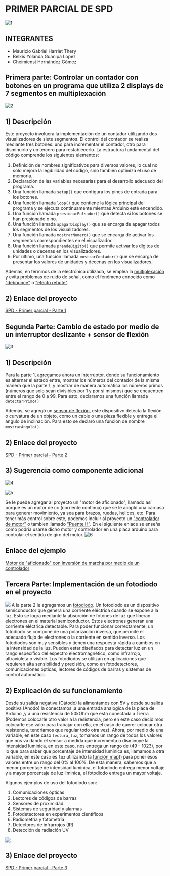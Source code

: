 # PRIMER PARCIAL DE SPD
![1](https://github.com/Cheis18/Parcial_SPD/assets/113544459/5e8f059c-acbe-4afb-b4a5-8df230a62494)
## INTEGRANTES
- Mauricio Gabriel Harriet Thery
- Belkis Yolanda Guanipa Lopez
- Cheimienst Hernández Gómez
  
## Primera parte: Controlar un contador con botones en un programa que utiliza 2 displays de 7 segmentos en multiplexación
![2](https://github.com/Cheis18/Parcial_SPD/assets/113544459/0bd39175-48af-4b50-907b-c18bd9b27456)
## 1) Descripción
Este proyecto involucra la implementación de un contador utilizando dos visualizadores de siete segmentos. El control del contador se realiza mediante tres botones: uno para incrementar el contador, otro para disminuirlo y un tercero para restablecerlo. La estructura fundamental del código comprende los siguientes elementos:

1. Definición de nombres significativos para diversos valores, lo cual no solo mejora la legibilidad del código, sino también optimiza el uso de memoria.
2. Declaración de las variables necesarias para el desarrollo adecuado del programa.
3. Una función llamada `setup()` que configura los pines de entrada para los botones.
4. Una función llamada `loop()` que contiene la lógica principal del programa y se ejecuta continuamente mientras Arduino esté encendido.
5. Una función llamada `presionarPulsador()` que detecta si los botones se han presionado o no.
6. Una función llamada `apagarDisplay()` que se encarga de apagar todos los segmentos de los visualizadores.
7. Una función llamada `mostrarNumero()` que se encarga de activar los segmentos correspondientes en el visualizador.
8. Una función llamada `prendeDigito()` que permite activar los dígitos de unidades o decenas en los visualizadores.
9. Por último, una función llamada `mostrarContador()` que se encarga de presentar los valores de unidades y decenas en los visualizadores.

Además, en términos de la electrónica utilizada, se emplea la [multiplexación](https://www.uazuay.edu.ec/sistemas/teleprocesos/multiplexacion)  y evita problemas de ruido de señal, como el fenómeno conocido como ["debounce"](https://www.murkyrobot.com/guias/arduino/debounce) o ["efecto rebote"](https://www.murkyrobot.com/guias/arduino/debounce).

## 2) Enlace del proyecto
[SPD - Primer parcial - Parte 1]([https://www.tinkercad.com/things/c6Y9zx44Fnb-copy-of-primera-parte-del-examen-de-spd/editel?sharecode=_g-j-M7_DWu3wRsHQ90MPSgqWQZF7gK58weqZ-hQx6w](https://www.tinkercad.com/things/6Zc6LRO8SDc-copy-of-ejericio1-2/editel?tenant=circuits))

## Segunda Parte: Cambio de estado por medio de un interruptor deslizante +  sensor de flexión
![3](https://github.com/Cheis18/Parcial_SPD/assets/113544459/213f7a1c-6212-4d40-82e8-6625440e4881)

## 1) Descripción

Para la parte 1, agregamos ahora un interruptor, donde su funcionamiento es alternar el estado entre, mostrar los números del contador de la misma manera que la parte 1, y mostrar de manera automática los números primos (números que solo sean divisibles por 1 y por si mismos) que se encuentren entre el rango de 0 a 99. Para esto, declaramos una función llamada `detectarPrimo()`

Además, se agregó un [sensor de flexión](https://rambal.com/presion-peso-nivel-flex/250-sensor-flex.html#:~:text=El%20Sensor%20Flex%20(%20Sensor%20de%20Flexiono%20o%20flex%20sensor)%20produce,distintos%20valores%20de%20resistencia%20electrica.), este dispositivo detecta la flexión o curvatura de un objeto, como un cable o una pieza flexible y entrega el angulo de inclinación. Para esto se declaró una función de nombre `mostrarAngulo()`.

## 2) Enlace del proyecto
[SPD - Primer parcial - Parte 2](h[ttps://www.tinkercad.com/things/hBZ97ZE6uDL-segunda-parte-del-examen-de-spd-parte-1/editel?sharecode=j5J0IRgQ8MvUgFu1s8G4YiuOi-3GZQqMK3ufEMskiOQ](https://www.tinkercad.com/things/gKkeTF3bbIq-copy-of-copy-of-copy-of-ejericio1-3/editel?tenant=circuits))

## 3) Sugerencia como componente adicional
![4](https://github.com/Cheis18/Parcial_SPD/assets/113544459/79ea7d16-fa2e-413b-a405-5fe0fa74f45b)

![5](https://github.com/Cheis18/Parcial_SPD/assets/113544459/4f35e6be-9a50-490d-bfc0-4a5434720360)


Se le puede agregar al proyecto un "motor de aficionado", llamado así porque es un motor de cc (corriente continua) que se le acopló una carcasa para generar movimiento, ya sea para brazos, ruedas, helices, etc. Para tener más control sobre este, podemos incluir al proyecto un ["controlador de motor"](https://cursos.mcielectronics.cl/2022/08/05/que-es-un-puente-h/) o tambien llamado ["Puente H"](https://cursos.mcielectronics.cl/2022/08/05/que-es-un-puente-h/). En el siguiente enlace se enseña como podria usarse dicho motor y controlador en una placa arduino para controlar el sentido de giro del motor.
![6](https://github.com/Cheis18/Parcial_SPD/assets/113544459/9e6787b7-6ee3-491b-98be-a97a5700f24d)


## Enlace del ejemplo
[Motor de "aficionado" con inversión de marcha por medio de un controlador](https://www.tinkercad.com/things/3DWHBq6tPv1-glorious-bombul/editel?sharecode=xVmE-y7X4gkLnzfS4gMHEVI4tN6mgUbmRkFmlm31f5o)

## Tercera Parte: Implementación de un fotodiodo en el proyecto
![](img/parte3.png)
A la parte 2 le agregamos un [fotodiodo](https://como-funciona.co/fotodiodo/). Un fotodiodo es un dispositivo semiconductor que genera una corriente eléctrica cuando se expone a la luz. Esto se logra mediante la absorción de fotones de luz que liberan electrones en el material semiconductor. Estos electrones generan una corriente eléctrica detectable. Para poder funcionar correctamente, un fotodiodo se compone de una polarización inversa, que permite el adecuado flujo de electrones o la corriente en sentido inverso. Los fotodiodos son muy sensibles y tienen una respuesta rápida a cambios en la intensidad de la luz. Pueden estar diseñados para detectar luz en un rango específico del espectro electromagnético, como infrarrojo, ultravioleta o visible. Los fotodiodos se utilizan en aplicaciones que requieren alta sensibilidad y precisión, como en fotodetectores, comunicaciones ópticas, lectores de códigos de barras y sistemas de control automático.

## 2) Explicación de su funcionamiento

Desde su salida negativa (Cátodo) la alimentamos con 5V y desde su salida positiva (Ánodo) la conectamos ,a una entrada analogica de la placa de Arduino ,y a una resistencia de 50kOhm que esta conectada a Tierra (Podemos colocarle otro valor a la resistencia, pero en este caso decidimos colocarle ese valor para trabajar con ella, en el caso de querer colocar otra resistencia, tendriamos que regular todo otra vez). Ahora, por medio de una variable, en este caso `lectura_luz`, tomamos un rango de todos los valores que nos va dando el sensor a medida que incrementa o disminuye la intensidad luminica, en este caso, nos entrega un rango de (49 - 1023), por lo que para saber que porcentaje de intensidad luminica es, llamamos a otra variable, en este caso es `luz` utilizando la [función map()](https://arduinofacil.com/como-funciona-la-funcion-map/#:~:text=La%20función%20map()%20de,inicio%20rango%20de%20entrada) para poner esos valores entre un rango del 0% al 100%. De esta manera, sabemos que a menor porcentaje de intensidad luminica, el fotodiodo entrega menor voltaje y a mayor porcentaje de luz liminica, el fotodiodo entrega un mayor voltaje.

Algunos ejemplos de uso del fotodiodo son: 
1. Comunicaciones ópticas
2. Lectores de códigos de barras
3. Sensores de proximidad
4. Sistemas de seguridad y alarmas
5. Fotodetectores en experimentos científicos
6. Radiometría y fotometría
7. Detectores de infrarrojos (IR)
8. Detección de radiación UV
   
![](img/fotodiodo.png)

## 3) Enlace del proyecto
[SPD - Primer parcial - Parte 3](https://www.tinkercad.com/things/i2WYjdxy4Ad-tercera-parte-cambio-de-estado-por-medio-de-un-interruptor/editel?sharecode=Q4o8lk4AmnOYl5Bo9QZUgtl31wEAvNC7s81YJKjrU28)
